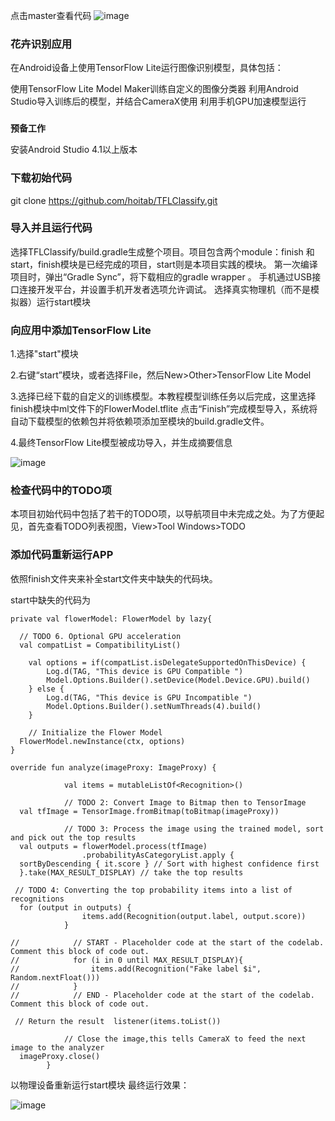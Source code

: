 点击master查看代码
![image](https://user-images.githubusercontent.com/90608402/176199208-183242d0-c845-4fd3-a6d7-69050eb0c35f.png)


### 花卉识别应用

在Android设备上使用TensorFlow Lite运行图像识别模型，具体包括：

使用TensorFlow Lite Model Maker训练自定义的图像分类器
利用Android Studio导入训练后的模型，并结合CameraX使用
利用手机GPU加速模型运行 

###  
 **预备工作**

安装Android Studio 4.1以上版本

###  **下载初始代码** 

git clone https://github.com/hoitab/TFLClassify.git

###  **导入并且运行代码** 

选择TFLClassify/build.gradle生成整个项目。项目包含两个module：finish 和 start，finish模块是已经完成的项目，start则是本项目实践的模块。
第一次编译项目时，弹出“Gradle Sync”，将下载相应的gradle wrapper 。
手机通过USB接口连接开发平台，并设置手机开发者选项允许调试。
选择真实物理机（而不是模拟器）运行start模块

###  **向应用中添加TensorFlow Lite** 

1.选择"start"模块 

2.右键“start”模块，或者选择File，然后New>Other>TensorFlow Lite Model

3.选择已经下载的自定义的训练模型。本教程模型训练任务以后完成，这里选择finish模块中ml文件下的FlowerModel.tflite
点击“Finish”完成模型导入，系统将自动下载模型的依赖包并将依赖项添加至模块的build.gradle文件。

4.最终TensorFlow Lite模型被成功导入，并生成摘要信息

![image](https://user-images.githubusercontent.com/90608402/176195248-c5ab50d0-e9aa-48ea-b3ed-800868f3f404.png)


###  **检查代码中的TODO项** 

本项目初始代码中包括了若干的TODO项，以导航项目中未完成之处。为了方便起见，首先查看TODO列表视图，View>Tool Windows>TODO

### **添加代码重新运行APP** 

 依照finish文件夹来补全start文件夹中缺失的代码块。

   start中缺失的代码为
```
private val flowerModel: FlowerModel by lazy{  
  
  // TODO 6. Optional GPU acceleration  
  val compatList = CompatibilityList()  
  
    val options = if(compatList.isDelegateSupportedOnThisDevice) {  
        Log.d(TAG, "This device is GPU Compatible ")  
        Model.Options.Builder().setDevice(Model.Device.GPU).build()  
    } else {  
        Log.d(TAG, "This device is GPU Incompatible ")  
        Model.Options.Builder().setNumThreads(4).build()  
    }  
  
    // Initialize the Flower Model  
  FlowerModel.newInstance(ctx, options)  
}

override fun analyze(imageProxy: ImageProxy) {  
  
            val items = mutableListOf<Recognition>()  
  
            // TODO 2: Convert Image to Bitmap then to TensorImage  
  val tfImage = TensorImage.fromBitmap(toBitmap(imageProxy))  
  
            // TODO 3: Process the image using the trained model, sort and pick out the top results  
  val outputs = flowerModel.process(tfImage)  
                .probabilityAsCategoryList.apply {  
  sortByDescending { it.score } // Sort with highest confidence first  
  }.take(MAX_RESULT_DISPLAY) // take the top results  
  
 // TODO 4: Converting the top probability items into a list of recognitions  
  for (output in outputs) {  
                items.add(Recognition(output.label, output.score))  
            }  
  
//            // START - Placeholder code at the start of the codelab. Comment this block of code out.  
//            for (i in 0 until MAX_RESULT_DISPLAY){  
//                items.add(Recognition("Fake label $i", Random.nextFloat()))  
//            }  
//            // END - Placeholder code at the start of the codelab. Comment this block of code out.  
  
 // Return the result  listener(items.toList())  
  
            // Close the image,this tells CameraX to feed the next image to the analyzer  
  imageProxy.close()  
        }
```

以物理设备重新运行start模块
最终运行效果：

![image](https://user-images.githubusercontent.com/90608402/176195398-df782dcb-df6c-4d8a-bb15-b9b4dec282fe.png)

